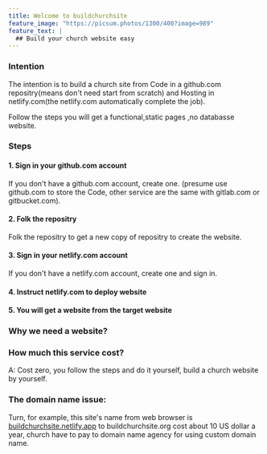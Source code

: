 ```yaml
---
title: Welcome to buildchurchsite
feature_image: "https://picsum.photos/1300/400?image=989"
feature_text: |
  ## Build your church website easy
---
```


### Intention

The intention is to build a church site from Code in a github.com repositry(means don't need start from scratch) and Hosting in netlify.com(the netlify.com automatically complete the job). 

Follow the steps you will get a functional,static pages ,no databasse website.

### Steps

#### 1. Sign in your github.com account

If you don't have a github.com account, create one. (presume use github.com to store the Code, other service are the same with gitlab.com or gitbucket.com).

#### 2. Folk the repositry

Folk the repositry to get a new copy of repositry to create the website.

#### 3. Sign in your netlify.com account

If you don't have a netlify.com account, create one and sign in.

#### 4. Instruct netlify.com to deploy website

#### 5. You will get a website from the target website

### Why we need a website?

### How much this service cost?

A: Cost zero, you follow the steps and do it yourself, build a church website by yourself.

### The domain name issue:

Turn, for example, this site's name from web browser is [buildchurchsite.netlify.app](buildchurchsite.netlify.app) to buildchurchsite.org cost about 10 US dollar a year, church have to pay to domain name agency for using custom domain name.
